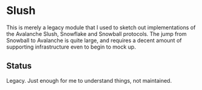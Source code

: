 # Slush

This is merely a legacy module that I used to sketch out implementations of the Avalanche Slush, Snowflake and Snowball protocols.  The jump from Snowball to Avalanche is quite large, and requires a decent amount of supporting infrastructure even to begin to mock up.

## Status
Legacy.  Just enough for me to understand things, not maintained.
